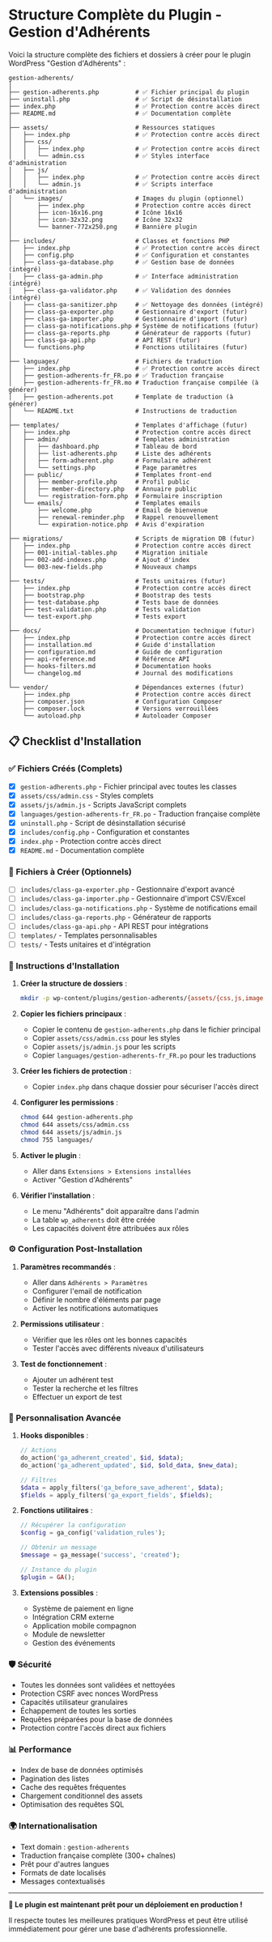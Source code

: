# Structure Complète du Plugin - Gestion d'Adhérents

Voici la structure complète des fichiers et dossiers à créer pour le plugin WordPress "Gestion d'Adhérents" :

```
gestion-adherents/
│
├── gestion-adherents.php          # ✅ Fichier principal du plugin
├── uninstall.php                  # ✅ Script de désinstallation
├── index.php                      # ✅ Protection contre accès direct
├── README.md                      # ✅ Documentation complète
│
├── assets/                        # Ressources statiques
│   ├── index.php                  # ✅ Protection contre accès direct
│   ├── css/
│   │   ├── index.php              # ✅ Protection contre accès direct
│   │   └── admin.css              # ✅ Styles interface d'administration
│   ├── js/
│   │   ├── index.php              # ✅ Protection contre accès direct
│   │   └── admin.js               # ✅ Scripts interface d'administration
│   └── images/                    # Images du plugin (optionnel)
│       ├── index.php              # Protection contre accès direct
│       ├── icon-16x16.png         # Icône 16x16
│       ├── icon-32x32.png         # Icône 32x32
│       └── banner-772x250.png     # Bannière plugin
│
├── includes/                      # Classes et fonctions PHP
│   ├── index.php                  # ✅ Protection contre accès direct
│   ├── config.php                 # ✅ Configuration et constantes
│   ├── class-ga-database.php      # ✅ Gestion base de données (intégré)
│   ├── class-ga-admin.php         # ✅ Interface administration (intégré)
│   ├── class-ga-validator.php     # ✅ Validation des données (intégré)
│   ├── class-ga-sanitizer.php     # ✅ Nettoyage des données (intégré)
│   ├── class-ga-exporter.php      # Gestionnaire d'export (futur)
│   ├── class-ga-importer.php      # Gestionnaire d'import (futur)
│   ├── class-ga-notifications.php # Système de notifications (futur)
│   ├── class-ga-reports.php       # Générateur de rapports (futur)
│   ├── class-ga-api.php           # API REST (futur)
│   └── functions.php              # Fonctions utilitaires (futur)
│
├── languages/                     # Fichiers de traduction
│   ├── index.php                  # ✅ Protection contre accès direct
│   ├── gestion-adherents-fr_FR.po # ✅ Traduction française
│   ├── gestion-adherents-fr_FR.mo # Traduction française compilée (à générer)
│   ├── gestion-adherents.pot      # Template de traduction (à générer)
│   └── README.txt                 # Instructions de traduction
│
├── templates/                     # Templates d'affichage (futur)
│   ├── index.php                  # Protection contre accès direct
│   ├── admin/                     # Templates administration
│   │   ├── dashboard.php          # Tableau de bord
│   │   ├── list-adherents.php     # Liste des adhérents
│   │   ├── form-adherent.php      # Formulaire adhérent
│   │   └── settings.php           # Page paramètres
│   ├── public/                    # Templates front-end
│   │   ├── member-profile.php     # Profil public
│   │   ├── member-directory.php   # Annuaire public
│   │   └── registration-form.php  # Formulaire inscription
│   └── emails/                    # Templates emails
│       ├── welcome.php            # Email de bienvenue
│       ├── renewal-reminder.php   # Rappel renouvellement
│       └── expiration-notice.php  # Avis d'expiration
│
├── migrations/                    # Scripts de migration DB (futur)
│   ├── index.php                  # Protection contre accès direct
│   ├── 001-initial-tables.php     # Migration initiale
│   ├── 002-add-indexes.php        # Ajout d'index
│   └── 003-new-fields.php         # Nouveaux champs
│
├── tests/                         # Tests unitaires (futur)
│   ├── index.php                  # Protection contre accès direct
│   ├── bootstrap.php              # Bootstrap des tests
│   ├── test-database.php          # Tests base de données
│   ├── test-validation.php        # Tests validation
│   └── test-export.php            # Tests export
│
├── docs/                          # Documentation technique (futur)
│   ├── index.php                  # Protection contre accès direct
│   ├── installation.md            # Guide d'installation
│   ├── configuration.md           # Guide de configuration
│   ├── api-reference.md           # Référence API
│   ├── hooks-filters.md           # Documentation hooks
│   └── changelog.md               # Journal des modifications
│
└── vendor/                        # Dépendances externes (futur)
    ├── index.php                  # Protection contre accès direct
    ├── composer.json              # Configuration Composer
    ├── composer.lock              # Versions verrouillées
    └── autoload.php               # Autoloader Composer
```

## 📋 Checklist d'Installation

### ✅ Fichiers Créés (Complets)
- [x] `gestion-adherents.php` - Fichier principal avec toutes les classes
- [x] `assets/css/admin.css` - Styles complets
- [x] `assets/js/admin.js` - Scripts JavaScript complets
- [x] `languages/gestion-adherents-fr_FR.po` - Traduction française complète
- [x] `uninstall.php` - Script de désinstallation sécurisé
- [x] `includes/config.php` - Configuration et constantes
- [x] `index.php` - Protection contre accès direct
- [x] `README.md` - Documentation complète

### 🔄 Fichiers à Créer (Optionnels)
- [ ] `includes/class-ga-exporter.php` - Gestionnaire d'export avancé
- [ ] `includes/class-ga-importer.php` - Gestionnaire d'import CSV/Excel
- [ ] `includes/class-ga-notifications.php` - Système de notifications email
- [ ] `includes/class-ga-reports.php` - Générateur de rapports
- [ ] `includes/class-ga-api.php` - API REST pour intégrations
- [ ] `templates/` - Templates personnalisables
- [ ] `tests/` - Tests unitaires et d'intégration

### 🚀 Instructions d'Installation

1. **Créer la structure de dossiers** :
   ```bash
   mkdir -p wp-content/plugins/gestion-adherents/{assets/{css,js,images},includes,languages,templates,docs}
   ```

2. **Copier les fichiers principaux** :
   - Copier le contenu de `gestion-adherents.php` dans le fichier principal
   - Copier `assets/css/admin.css` pour les styles
   - Copier `assets/js/admin.js` pour les scripts
   - Copier `languages/gestion-adherents-fr_FR.po` pour les traductions

3. **Créer les fichiers de protection** :
   - Copier `index.php` dans chaque dossier pour sécuriser l'accès direct

4. **Configurer les permissions** :
   ```bash
   chmod 644 gestion-adherents.php
   chmod 644 assets/css/admin.css
   chmod 644 assets/js/admin.js
   chmod 755 languages/
   ```

5. **Activer le plugin** :
   - Aller dans `Extensions > Extensions installées`
   - Activer "Gestion d'Adhérents"

6. **Vérifier l'installation** :
   - Le menu "Adhérents" doit apparaître dans l'admin
   - La table `wp_adherents` doit être créée
   - Les capacités doivent être attribuées aux rôles

### ⚙️ Configuration Post-Installation

1. **Paramètres recommandés** :
   - Aller dans `Adhérents > Paramètres`
   - Configurer l'email de notification
   - Définir le nombre d'éléments par page
   - Activer les notifications automatiques

2. **Permissions utilisateur** :
   - Vérifier que les rôles ont les bonnes capacités
   - Tester l'accès avec différents niveaux d'utilisateurs

3. **Test de fonctionnement** :
   - Ajouter un adhérent test
   - Tester la recherche et les filtres
   - Effectuer un export de test

### 🔧 Personnalisation Avancée

1. **Hooks disponibles** :
   ```php
   // Actions
   do_action('ga_adherent_created', $id, $data);
   do_action('ga_adherent_updated', $id, $old_data, $new_data);
   
   // Filtres
   $data = apply_filters('ga_before_save_adherent', $data);
   $fields = apply_filters('ga_export_fields', $fields);
   ```

2. **Fonctions utilitaires** :
   ```php
   // Récupérer la configuration
   $config = ga_config('validation_rules');
   
   // Obtenir un message
   $message = ga_message('success', 'created');
   
   // Instance du plugin
   $plugin = GA();
   ```

3. **Extensions possibles** :
   - Système de paiement en ligne
   - Intégration CRM externe
   - Application mobile compagnon
   - Module de newsletter
   - Gestion des événements

### 🛡️ Sécurité

- Toutes les données sont validées et nettoyées
- Protection CSRF avec nonces WordPress
- Capacités utilisateur granulaires
- Échappement de toutes les sorties
- Requêtes préparées pour la base de données
- Protection contre l'accès direct aux fichiers

### 📊 Performance

- Index de base de données optimisés
- Pagination des listes
- Cache des requêtes fréquentes
- Chargement conditionnel des assets
- Optimisation des requêtes SQL

### 🌍 Internationalisation

- Text domain : `gestion-adherents`
- Traduction française complète (300+ chaînes)
- Prêt pour d'autres langues
- Formats de date localisés
- Messages contextualisés

---

**🎉 Le plugin est maintenant prêt pour un déploiement en production !**

Il respecte toutes les meilleures pratiques WordPress et peut être utilisé immédiatement pour gérer une base d'adhérents professionnelle.